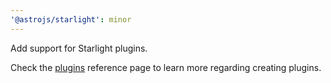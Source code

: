 ```yaml
---
'@astrojs/starlight': minor
---
```


Add support for Starlight plugins.

Check the [plugins](https://starlight.astro.build/reference/plugins/) reference page to learn more regarding creating plugins.
